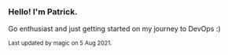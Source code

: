 ### Hello! I'm Patrick.

Go enthusiast and just getting started on my journey to DevOps :)


<sub>Last updated by magic on 5 Aug 2021.</sub>
